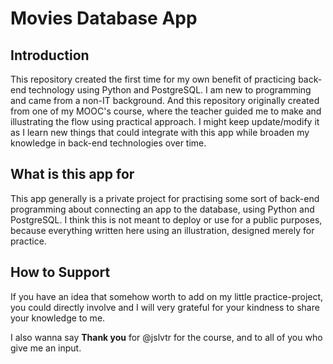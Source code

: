# Movies Database App


## Introduction

This repository created the first time for my own benefit of practicing back-end technology using Python and PostgreSQL. I am new to programming and came from a non-IT background. And this repository originally created from one of my MOOC's course, where the teacher guided me to make and illustrating the flow using practical approach. I might keep update/modify it as I learn new things that could integrate with this app while broaden my knowledge in back-end technologies over time. 


## What is this app for

This app generally is a private project for practising some sort of back-end programming about connecting an app to the database, using Python and PostgreSQL.
I think this is not meant to deploy or use for a public purposes, because everything written here using an illustration, designed merely for practice.


## How to Support

If you have an idea that somehow worth to add on my little practice-project, you could directly involve and I will very grateful for your kindness to share your knowledge to me.

I also wanna say **Thank you** for @jslvtr for the course, and to all of you who give me an input.
